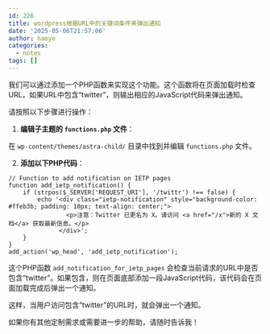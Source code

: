 ```yaml
---
id: 226
title: wordpress根据URL中的关键词条件来弹出通知
date: '2025-05-06T21:57:06'
author: haoye
categories:
  - notes
tags: []
---
```


我们可以通过添加一个PHP函数来实现这个功能。这个函数将在页面加载时检查URL，如果URL中包含“twitter”，则输出相应的JavaScript代码来弹出通知。

请按照以下步骤进行操作：

1. **编辑子主题的 `functions.php` 文件**：

在 `wp-content/themes/astra-child/` 目录中找到并编辑 `functions.php` 文件。

2. **添加以下PHP代码**：

```
// Function to add notification on IETP pages
function add_ietp_notification() {
    if (strpos($_SERVER['REQUEST_URI'], '/twittr') !== false) {
        echo '<div class="ietp-notification" style="background-color: #ffeb3b; padding: 10px; text-align: center;">
                <p>注意：Twitter 已更名为 X。请访问 <a href="/x">新的 X 文档</a> 获取最新信息。</p>
              </div>';
    }
}
add_action('wp_head', 'add_ietp_notification');
```

这个PHP函数 `add_notification_for_ietp_pages` 会检查当前请求的URL中是否包含“twitter”。如果包含，则在页面底部添加一段JavaScript代码，该代码会在页面加载完成后弹出一个通知。

这样，当用户访问包含“twitter”的URL时，就会弹出一个通知。

如果你有其他定制需求或需要进一步的帮助，请随时告诉我！
